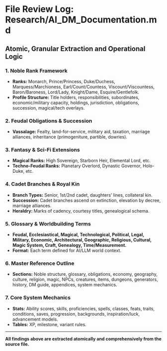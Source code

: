 # File Review Log: Research/AI_DM_Documentation.md

## Atomic, Granular Extraction and Operational Logic

### 1. Noble Rank Framework
- **Ranks:** Monarch, Prince/Princess, Duke/Duchess, Marquess/Marchioness, Earl/Count/Countess, Viscount/Viscountess, Baron/Baroness, Lord/Lady, Knight/Dame, Esquire/Gentlefolk.
- **Profile Structure:** Title holders, responsibilities, subordinates, economic/military capacity, holdings, jurisdiction, obligations, succession, magical/tech overlays.

### 2. Feudal Obligations & Succession
- **Vassalage:** Fealty, land-for-service, military aid, taxation, marriage alliances, inheritance (primogeniture, partible, dowries).

### 3. Fantasy & Sci-Fi Extensions
- **Magical Ranks:** High Sovereign, Starborn Heir, Elemental Lord, etc.
- **Techno-Feudal Ranks:** Planetary Overlord, Dynastic Governor, Holo-Duke, etc.

### 4. Cadet Branches & Royal Kin
- **Branch Types:** Senior, 1st/2nd cadet, daughters’ lines, collateral kin.
- **Succession:** Cadet branches ascend on extinction, elevation by decree, marriage alliances.
- **Heraldry:** Marks of cadency, courtesy titles, genealogical schema.

### 5. Glossary & Worldbuilding Terms
- **Feudal, Ecclesiastical, Magical, Technological, Political, Legal, Military, Economic, Architectural, Geographic, Religious, Cultural, Magic System, Craft, Genealogy, Time/Measurement.**
- **Format:** Each term defined for AI/LLM world context.

### 6. Master Reference Outline
- **Sections:** Noble structure, glossary, obligations, economy, geography, culture, religion, magic, NPCs, creatures, items, dungeons, generators, history, DM guide, appendices, system mechanics.

### 7. Core System Mechanics
- **Stats:** Ability scores, skills, proficiencies, spells, classes, feats, traits, conditions, saves, progression, backgrounds, inspiration/luck, advancement models.
- **Tables:** XP, milestone, variant rules.

---

**All findings above are extracted atomically and comprehensively from the source file.**
